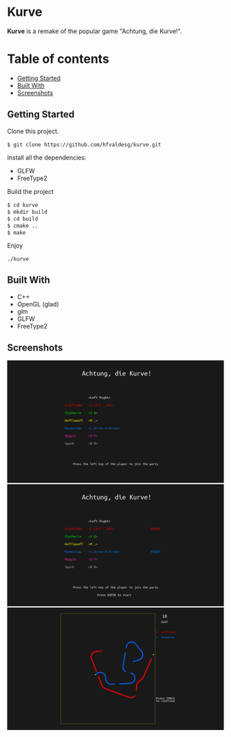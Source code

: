 # Kurve

**Kurve** is a remake of the popular game "Achtung, die Kurve!".

Table of contents
=================

<!--ts-->
   * [Getting Started](#getting-started)
   * [Built With](#built-with)
   * [Screenshots](#screenshots)
<!--te-->

## Getting Started

Clone this project.
```
$ git clone https://github.com/hfvaldesg/kurve.git
```

Install all the dependencies:
* GLFW
* FreeType2

Build the project
```
$ cd kurve
$ mkdir build
$ cd build
$ cmake ..
$ make
```

Enjoy
```
./kurve
```

## Built With

* C++
* OpenGL (glad)
* glm
* GLFW
* FreeType2

## Screenshots

![](docs/img/1.png)
![](docs/img/2.png)
![](docs/img/3.png)
